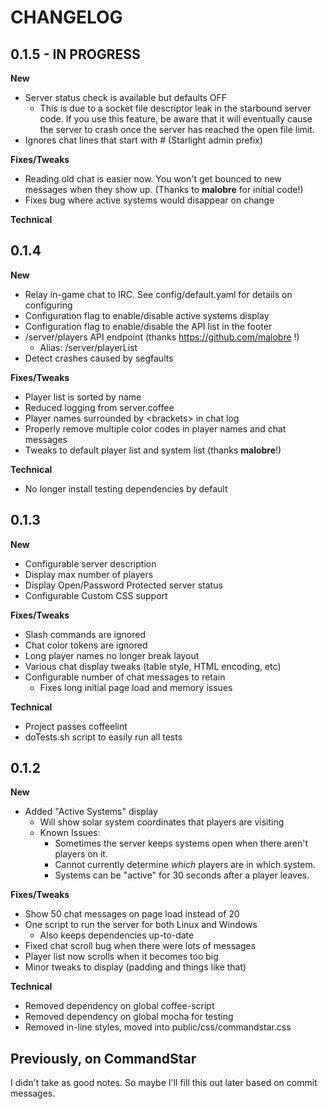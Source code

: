 CHANGELOG
=========

0.1.5 - IN PROGRESS
-----

**New**

* Server status check is available but defaults OFF
    * This is due to a socket file descriptor leak in the starbound server code.
      If you use this feature, be aware that it will eventually cause the
      server to crash once the server has reached the open file limit.
* Ignores chat lines that start with # (Starlight admin prefix)

**Fixes/Tweaks**

* Reading old chat is easier now.  You won't get bounced to new messages when
  they show up. (Thanks to **malobre** for initial code!)
* Fixes bug where active systems would disappear on change

**Technical**

0.1.4
-----

**New**

* Relay in-game chat to IRC. See config/default.yaml for details on configuring
* Configuration flag to enable/disable active systems display
* Configuration flag to enable/disable the API list in the footer
* /server/players API endpoint (thanks https://github.com/malobre !)
    * Alias: /server/playerList
* Detect crashes caused by segfaults

**Fixes/Tweaks**

* Player list is sorted by name
* Reduced logging from server.coffee
* Player names surrounded by &lt;brackets&gt; in chat log
* Properly remove multiple color codes in player names and chat messages
* Tweaks to default player list and system list (thanks **malobre**!)

**Technical**

* No longer install testing dependencies by default


0.1.3
-----

**New**

* Configurable server description
* Display max number of players
* Display Open/Password Protected server status
* Configurable Custom CSS support

**Fixes/Tweaks**

* Slash commands are ignored
* Chat color tokens are ignored
* Long player names no longer break layout
* Various chat display tweaks (table style, HTML encoding, etc)
* Configurable number of chat messages to retain
  * Fixes long initial page load and memory issues

**Technical**

* Project passes coffeelint
* doTests.sh script to easily run all tests

0.1.2
-----

**New**

* Added "Active Systems" display
    * Will show solar system coordinates that players are visiting
    * Known Issues:
        * Sometimes the server keeps systems open when there aren't players
          on it.
        * Cannot currently determine *which* players are in which system.
        * Systems can be "active" for 30 seconds after a player leaves.

**Fixes/Tweaks**

* Show 50 chat messages on page load instead of 20
* One script to run the server for both Linux and Windows
    * Also keeps dependencies up-to-date
* Fixed chat scroll bug when there were lots of messages
* Player list now scrolls when it becomes too big
* Minor tweaks to display (padding and things like that)

**Technical**

* Removed dependency on global coffee-script
* Removed dependency on global mocha for testing
* Removed in-line styles, moved into public/css/commandstar.css

Previously, on CommandStar
--------------------------

I didn't take as good notes.  So maybe I'll fill this out later based on commit
messages.


